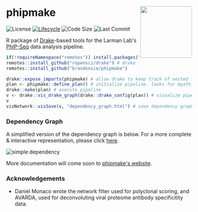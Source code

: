 # phipmake <img src="https://brandonsie.github.io/docs/phipmake.png" align="right" width="140">

![License](https://img.shields.io/github/license/brandonsie/phipmake.svg) 
[![Lifecycle](https://img.shields.io/badge/lifecycle-experimental-orange.svg)](https://www.tidyverse.org/lifecycle/) 
![Code Size](https://img.shields.io/github/languages/code-size/brandonsie/phipmake.svg) 
![Last Commit](https://img.shields.io/github/last-commit/brandonsie/epitopefinder.svg)

R package of [Drake](https://github.com/ropensci/drake)-based tools for the Larman Lab's [PhIP-Seq](https://www.nature.com/articles/s41596-018-0025-6) data analysis pipeline.

``` r  
if(!requireNamespace("remotes")) install.packages("remotes")
remotes::install_github("ropensci/drake") # drake is on CRAN, but phipmake depends on the more recently updated Github version.
remotes::install_github("brandonsie/phipmake")
```  

``` r
drake::expose_imports(phipmake) # allow drake to keep track of nested function dependencies.
plan <- phipmake::define_plan() # initialize pipeline. looks for mpath.txt and ppath.txt in working directory
drake::make(plan) # execute pipeline
v <- drake::vis_drake_graph(drake::drake_config(plan)) # visualize pipeline dependencies
v
visNetwork::visSave(v, "dependency_graph.html") # save dependency graph
```


### Dependency Graph
A simplified version of the dependency graph is below. For a more complete & interactive representation, please click [here](https://brandonsie.github.io/phipmake/dependency_graph.html).

![simple dependency](https://raw.githubusercontent.com/brandonsie/phipmake/master/docs/simple_dependency.png)

More documentation will come soon to [phipmake's website](https://brandonsie.github.io/phipmake/).

### Acknowledgements
* Daniel Monaco wrote the network filter used for polyclonal scoring, and AVARDA, used for deconvoluting viral proteome antibody specificitity data.  

